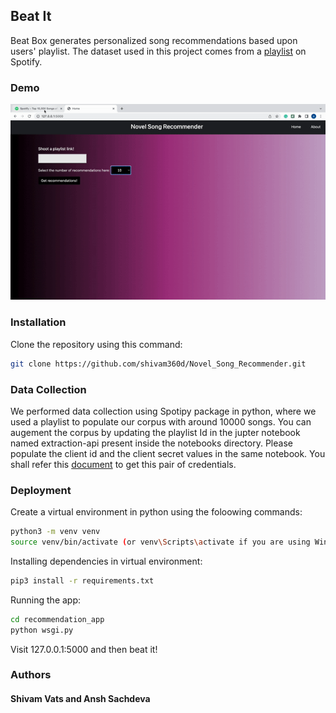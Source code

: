 ## Beat It

Beat Box generates personalized song recommendations based upon users' playlist. The dataset used in this project comes from a [playlist]( https://open.spotify.com/playlist/1G8IpkZKobrIlXcVPoSIuf?si=f11fb54e99334cd9 ) on Spotify.

### Demo 

![Demo](demo.gif)

### Installation

Clone the repository using this command:
```sh
git clone https://github.com/shivam360d/Novel_Song_Recommender.git
```

### Data Collection

We performed data collection using Spotipy package in python, where we used a playlist to populate our corpus with around 10000 songs. You can augement the corpus by updating the playlist Id in the jupter notebook named extraction-api present inside the notebooks directory. Please populate the client id and the client secret values in the same notebook. You shall refer this [document](https://developer.spotify.com/documentation/general/guides/authorization/app-settings/) to get this pair of credentials.

### Deployment

Create a virtual environment in python using the foloowing commands:
```sh
python3 -m venv venv
source venv/bin/activate (or venv\Scripts\activate if you are using Windows)
```

Installing dependencies in virtual environment:
```sh
pip3 install -r requirements.txt
```

Running the app:
```sh
cd recommendation_app
python wsgi.py
```

Visit 127.0.0.1:5000 and then beat it!

### Authors

#### Shivam Vats and Ansh Sachdeva
